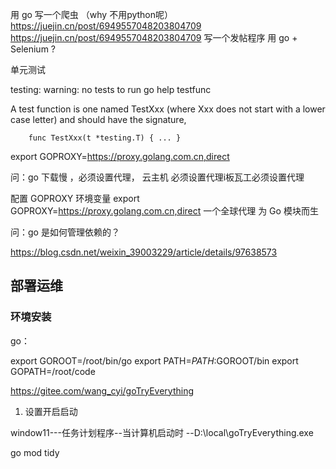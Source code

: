 

用 go 写一个爬虫 （why 不用python呢）
https://juejin.cn/post/6949557048203804709
https://juejin.cn/post/6949557048203804709
写一个发帖程序 用 go + Selenium ?



单元测试

testing: warning: no tests to run
go help testfunc

A test function is one named TestXxx (where Xxx does not start with a
lower case letter) and should have the signature,

        func TestXxx(t *testing.T) { ... }


export GOPROXY=https://proxy.golang.com.cn,direct


问：go 下载慢 ，必须设置代理， 云主机 必须设置代理i板瓦工必须设置代理

 配置 GOPROXY 环境变量
export GOPROXY=https://proxy.golang.com.cn,direct
一个全球代理
为 Go 模块而生


问：go 是如何管理依赖的？

https://blog.csdn.net/weixin_39003229/article/details/97638573


## 部署运维

### 环境安装 

go：

export GOROOT=/root/bin/go
export PATH=$PATH:$GOROOT/bin
export GOPATH=/root/code

https://gitee.com/wang_cyi/goTryEverything
1.  设置开启启动

window11---任务计划程序--当计算机启动时 --D:\local\goTryEverything.exe


go mod tidy



